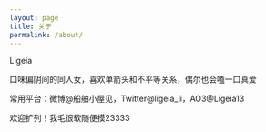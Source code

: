 ```yaml
---
layout: page
title: 关于
permalink: /about/
---
```


Ligeia

口味偏阴间的同人女，喜欢单箭头和不平等关系，偶尔也会嗑一口真爱

常用平台：微博@船舶小屋见，Twitter@ligeia_li，AO3@Ligeia13

欢迎扩列！我毛很软随便摸23333
